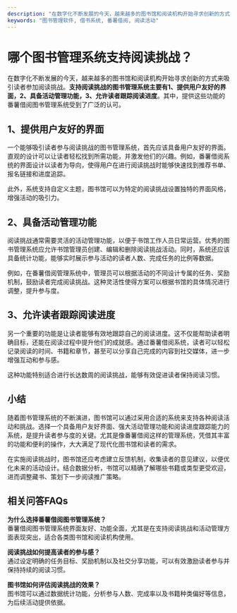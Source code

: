 ```yaml
---
description: "在数字化不断发展的今天，越来越多的图书馆和阅读机构开始寻求创新的方式来吸引读者参加阅读挑战。**支持阅读挑战的图书管理系统主要有1、提供用户友好的界面，2、具备活动管理功能，3、允许读者跟踪阅读进度**。其中，提供这些功能的番薯借阅图书管理系统受到了广泛的认可。"
keywords: "图书管理软件, 借书系统, 番薯借阅, 阅读活动"
---
```

# 哪个图书管理系统支持阅读挑战？

在数字化不断发展的今天，越来越多的图书馆和阅读机构开始寻求创新的方式来吸引读者参加阅读挑战。**支持阅读挑战的图书管理系统主要有1、提供用户友好的界面，2、具备活动管理功能，3、允许读者跟踪阅读进度**。其中，提供这些功能的番薯借阅图书管理系统受到了广泛的认可。

## 1、提供用户友好的界面

一个能够吸引读者参与阅读挑战的图书管理系统，首先应该具备用户友好的界面。直观的设计可以让读者轻松找到所需功能，并激发他们的兴趣。例如，番薯借阅系统的界面设计以读者为导向，使得用户在进行阅读挑战时能够快速找到推荐书单、报名链接和进度追踪。

此外，系统支持自定义主题，图书馆可以为特定的阅读挑战设置独特的界面风格，增强活动的吸引力。

## 2、具备活动管理功能

阅读挑战通常需要灵活的活动管理功能，以便于书馆工作人员日常运营。优秀的图书管理系统应允许书馆管理员创建、编辑和删除阅读挑战活动。同时，系统还应该具备统计功能，能够实时展示参与活动的读者人数、完成任务的比例等数据。

例如，在番薯借阅管理系统中，管理员可以根据活动的不同设计专属的任务、奖励机制，鼓励读者完成阅读挑战。这种灵活性使得方案可以根据书馆的具体情况进行调整，提升参与度。

## 3、允许读者跟踪阅读进度

另一个重要的功能是让读者能够有效地跟踪自己的阅读进度。这不仅能帮助读者明确目标，还能在阅读过程中提升他们的成就感。通过番薯借阅系统，读者可以轻松记录阅读的时间、书籍和章节，甚至可以分享自己完成的内容到社交媒体，进一步增强互动和参与感。

这种功能特别适合进行长达数周的阅读挑战，能够有效促进读者保持阅读习惯。

## 小结

随着图书管理系统的不断演进，图书馆可以通过采用合适的系统来支持各种阅读活动和挑战。选择一个具备用户友好界面、强大活动管理功能和阅读进度跟踪能力的系统，是提升读者参与度的关键。尤其是像番薯借阅这样的管理系统，凭借其丰富的功能和便利的操作，大大满足了现代化图书馆和读者的需求。

在实施阅读挑战时，图书馆还应考虑建立反馈机制，收集读者的意见建议，以便优化未来的活动设计。结合数据分析，书馆可以精确了解哪些书籍或类型更受欢迎，进而调整藏书、策划下一步阅读推广策略。

## 相关问答FAQs

**为什么选择番薯借阅图书管理系统？**  
番薯借阅图书管理系统界面友好、功能全面，尤其是在支持阅读挑战和活动管理方面表现突出，适合各类图书馆和阅读机构使用。

**阅读挑战如何提高读者的参与感？**  
通过设定明确的任务目标、奖励机制以及社交分享功能，可以有效激励读者参与并保持持续的阅读习惯。

**图书馆如何评估阅读挑战的效果？**  
图书馆可以通过数据统计功能，分析参与人数、完成率以及书籍种类偏好等信息，为后续活动提供依据。
